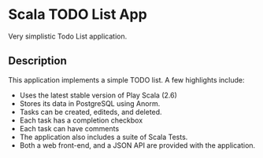 # Scala TODO List App
Very simplistic Todo List application.

## Description
This application implements a simple TODO list.
A few highlights include:
- Uses the latest stable version of Play Scala (2.6)
- Stores its data in PostgreSQL using Anorm.
- Tasks can be created, editeds, and deleted.
- Each task has a completion checkbox
- Each task can have comments
- The application also includes a suite of Scala Tests.
- Both a web front-end, and a JSON API are provided with the application.


 
